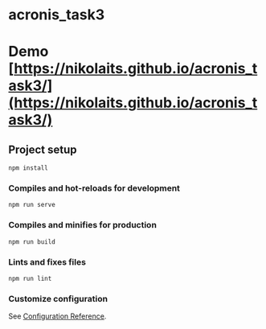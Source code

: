 # acronis_task3

# Demo [https://nikolaits.github.io/acronis_task3/](https://nikolaits.github.io/acronis_task3/)

## Project setup
```
npm install
```

### Compiles and hot-reloads for development
```
npm run serve
```

### Compiles and minifies for production
```
npm run build
```

### Lints and fixes files
```
npm run lint
```

### Customize configuration
See [Configuration Reference](https://cli.vuejs.org/config/).

